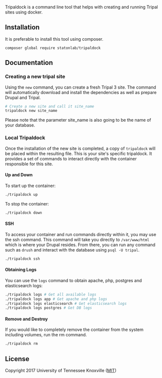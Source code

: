 Tripaldock is a command line tool that helps with creating and running Tripal sites using docker.

## Installation
It is preferable to install this tool using composer.

```
composer global require statonlab/tripaldock
```

## Documentation

### Creating a new tripal site
Using the `new` command, you can create a fresh Tripal 3 site. The command will automatically
download and install the dependencies as well as prepare Drupal and Tripal.
```bash
# Create a new site and call it site_name
tripaldock new site_name
```
Please note that the parameter site_name is also going to be the name of your database.

### Local Tripaldock
Once the installation of the new site is completed, a copy of `tripaldock` will be placed within the resulting file.
This is your site's specific tripaldock. It provides a set of commands to interact directly with the container responsible
for this site.

#### Up and Down
To start up the container:
```bash
./tripaldock up
```

To stop the container:
```bash
./tripaldock down
```

#### SSH
To access your container and run commands directly within it, you may use the ssh command. This command will take you
directly to `/var/www/html` which is where your Drupal resides. From there, you can run any command such as `drush`
and interact with the database using `psql -U tripal`. 
```bash
./tripaldock ssh
```

#### Obtaining Logs
You can use the `logs` command to obtain apache, php, postgres and elasticsearch logs:
```bash
./tripaldock logs # Get all available logs
./tripaldock logs app # Get apache and php logs
./tripaldock logs elasticsearch # Get elasticsearch logs
./tripaldock logs postgres # Get DB logs
```

#### Remove and Destroy
If you would like to completely remove the container from the system including volumes, run the rm command.
```bash
./tripaldock rm
```

## License
Copyright 2017 University of Tennessee Knoxville ([MIT](LICENSE))
